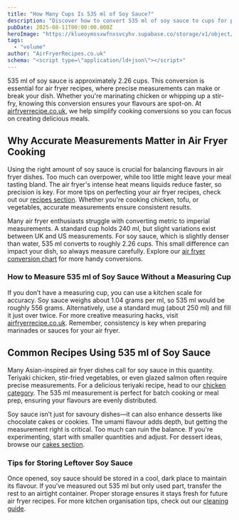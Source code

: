 ```yaml
---
title: "How Many Cups Is 535 ml of Soy Sauce?"
description: "Discover how to convert 535 ml of soy sauce to cups for perfect air fryer recipes every time. Get the exact measurement now!"
pubDate: 2025-08-11T00:00:00.000Z
heroImage: "https://klueoymssxwfnxsvcyhv.supabase.co/storage/v1/object/public/md/how-many-cups-is-535-ml-of-soy-sauce-897e0c49.webp"
tags:
  - "volume"
author: "AirFryerRecipes.co.uk"
schema: "<script type=\"application/ld+json\"></script>"
---
```


<p>535 ml of soy sauce is approximately 2.26 cups. This conversion is essential for air fryer recipes, where precise measurements can make or break your dish. Whether you're marinating chicken or whipping up a stir-fry, knowing this conversion ensures your flavours are spot-on. At <a href=https://www.airfryerrecipe.co.uk>airfryerrecipe.co.uk</a>, we help simplify cooking conversions so you can focus on creating delicious meals.</p>

<h2>Why Accurate Measurements Matter in Air Fryer Cooking</h2>  
<p>Using the right amount of soy sauce is crucial for balancing flavours in air fryer dishes. Too much can overpower, while too little might leave your meal tasting bland. The air fryer's intense heat means liquids reduce faster, so precision is key. For more tips on perfecting your air fryer recipes, check out our <a href=https://www.airfryerrecipe.co.uk/recipes>recipes section</a>. Whether you're cooking chicken, tofu, or vegetables, accurate measurements ensure consistent results.</p>  

<p>Many air fryer enthusiasts struggle with converting metric to imperial measurements. A standard cup holds 240 ml, but slight variations exist between UK and US measurements. For soy sauce, which is slightly denser than water, 535 ml converts to roughly 2.26 cups. This small difference can impact your dish, so always measure carefully. Explore our <a href=https://www.airfryerrecipe.co.uk/air-fryer-conversion-chart>air fryer conversion chart</a> for more handy conversions.</p>  

<h3>How to Measure 535 ml of Soy Sauce Without a Measuring Cup</h3>  
<p>If you don’t have a measuring cup, you can use a kitchen scale for accuracy. Soy sauce weighs about 1.04 grams per ml, so 535 ml would be roughly 556 grams. Alternatively, use a standard mug (about 250 ml) and fill it just over twice. For more creative measuring hacks, visit <a href=https://www.airfryerrecipe.co.uk>airfryerrecipe.co.uk</a>. Remember, consistency is key when preparing marinades or sauces for your air fryer.</p>  

<h2>Common Recipes Using 535 ml of Soy Sauce</h2>  
<p>Many Asian-inspired air fryer dishes call for soy sauce in this quantity. Teriyaki chicken, stir-fried vegetables, or even glazed salmon often require precise measurements. For a delicious teriyaki recipe, head to our <a href=https://www.airfryerrecipe.co.uk/recipe-category/chicken>chicken category</a>. The 535 ml measurement is perfect for batch cooking or meal prep, ensuring your flavours are evenly distributed.</p>  

<p>Soy sauce isn’t just for savoury dishes—it can also enhance desserts like chocolate cakes or cookies. The umami flavour adds depth, but getting the measurement right is critical. Too much can ruin the balance. If you're experimenting, start with smaller quantities and adjust. For dessert ideas, browse our <a href=https://www.airfryerrecipe.co.uk/recipe-category/cakes>cakes section</a>.</p>  

<h3>Tips for Storing Leftover Soy Sauce</h3>  
<p>Once opened, soy sauce should be stored in a cool, dark place to maintain its flavour. If you’ve measured out 535 ml but only used part, transfer the rest to an airtight container. Proper storage ensures it stays fresh for future air fryer recipes. For more kitchen organisation tips, check out our <a href=https://www.airfryerrecipe.co.uk/air-fryer-cleaner>cleaning guide</a>.</p>